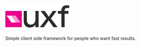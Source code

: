 # [![UX Framworkd](res/logo.png)](http://uxf.hive.pt)

Simple client side framework for people who want fast results.
